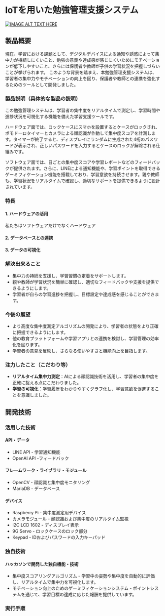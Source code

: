 # IoTを用いた勉強管理支援システム

[![IMAGE ALT TEXT HERE](https://jphacks.com/wp-content/uploads/2024/07/JPHACKS2024_ogp.jpg)](https://www.youtube.com/watch?v=DZXUkEj-CSI)

## 製品概要
現在、学習における課題として、デジタルデバイスによる通知や誘惑によって集中力が持続しにくいこと、勉強の意義や達成感が感じにくいためにモチベーションが低下しやすいこと、さらには保護者や教師が子供の学習状況を把握しづらいことが挙げられます。
このような背景を踏まえ、本勉強管理支援システムは、学習者の集中力やモチベーションの向上を図り、保護者や教師との連携を強化するためのツールとして開発しました。

### 製品説明（具体的な製品の説明）
この勉強管理システムは、学習者の集中度をリアルタイムで測定し、学習時間や進捗状況を可視化する機能を備えた学習支援ツールです。

ハードウェア面では、ロックケースにスマホを設置するとケースがロックされ、ポモドーロタイマーとカメラによる顔認識が作動して集中度スコアを計測します。タイマーが終了すると、ディスプレイにランダムに生成された4桁のパスワードが表示され、正しいパスワードを入力するとケースのロックが解除される仕組みです。

ソフトウェア面では、日ごとの集中度スコアや学習レポートなどのフィードバックが提供されます。さらに、LINEによる通知機能や、学習ポイントを取得できるゲーミフィケーション機能を搭載しており、学習意欲を持続させます。親や教師も、学習状況をリアルタイムで確認し、適切なサポートを提供できるように設計されています。

### 特長
#### 1. ハードウェアの活用
私たちはソフトウェアだけでなくハードウェア
#### 2. データベースとの連携
#### 3. データの可視化

### 解決出来ること
* 集中力の持続を支援し、学習習慣の定着をサポートします。
* 親や教師が学習状況を簡単に確認し、適切なフィードバックや支援を提供できるようにします。
* 学習者が自らの学習進捗を把握し、目標設定や達成感を感じることができます。

### 今後の展望
* より高度な集中度測定アルゴリズムの開発により、学習者の状態をより正確に把握できるようにします。
* 他の教育プラットフォームや学習アプリとの連携を検討し、学習管理の効率化を図ります。
* 学習者の意見を反映し、さらなる使いやすさと機能向上を目指します。

### 注力したこと（こだわり等）
* **リアルタイム集中力測定**：AIによる顔認識技術を活用し、学習者の集中度を正確に捉える点にこだわりました。
* **学習の可視化**：学習履歴をわかりやすくグラフ化し、学習意欲を促進することを意識しました。

## 開発技術

### 活用した技術

#### API・データ
* LINE API - 学習通知機能
* OpenAI API -フィードバック

#### フレームワーク・ライブラリ・モジュール
* OpenCV - 顔認識と集中度モニタリング
* MariaDB - データベース

#### デバイス
* Raspberry Pi - 集中度測定用デバイス
* カメラモジュール - 顔認識および集中度のリアルタイム監視
* I2C LCD 1602 - ディスプレイ表示
* 9G Servo - ロックケースのロック部分
* Keypad - IDおよびパスワードの入力キーパッド

### 独自技術

#### ハッカソンで開発した独自機能・技術
* 集中度スコアリングアルゴリズム - 学習中の姿勢や集中度を自動的に評価し、リアルタイムで集中力を可視化します。
* モチベーション向上のためのゲーミフィケーションシステム - ポイントシステムを通じて、学習目標の達成に応じた報酬を提供しています。

### 実行手順
####

